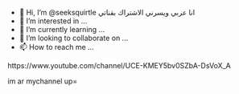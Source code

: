- 👋 Hi, I’m @seeksquirtle انا عربي ويسرني الاشتراك بقناتي 
- 👀 I’m interested in ...
- 🌱 I’m currently learning ...
- 💞️ I’m looking to collaborate on ...
- 📫 How to reach me ...

<!---
seeksquirtle/seeksquirtle is a ✨ special ✨ repository because its `README.md` (this file) appears on your GitHub profile.
You can click the Preview link to take a look at your changes.
--->https://www.youtube.com/channel/UCE-KMEY5bv0SZbA-DsVoX_A
im ar mychannel up=

